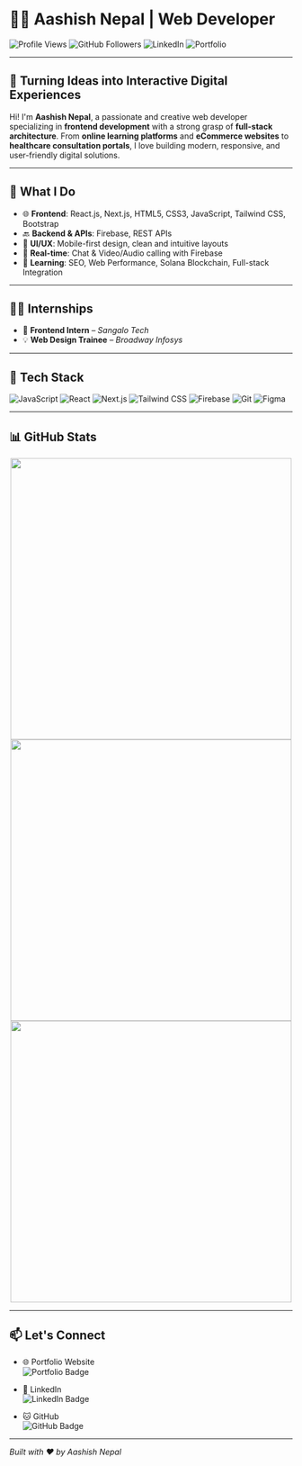 # 👨‍💻 Aashish Nepal | Web Developer

![Profile Views](https://komarev.com/ghpvc/?username=aashish-nepal&label=Profile%20views&color=0e75b6&style=flat)
![GitHub Followers](https://img.shields.io/github/followers/aashish-nepal?label=Follow&style=social)
![LinkedIn](https://img.shields.io/badge/LinkedIn-blue?logo=linkedin&style=flat)
![Portfolio](https://img.shields.io/badge/Portfolio-aashishnepal.vercel.app-ff69b4?style=flat)

---

## 🚀 Turning Ideas into Interactive Digital Experiences

Hi! I'm **Aashish Nepal**, a passionate and creative web developer specializing in **frontend development** with a strong grasp of **full-stack architecture**. From **online learning platforms** and **eCommerce websites** to **healthcare consultation portals**, I love building modern, responsive, and user-friendly digital solutions.

---

## 💼 What I Do

- 🌐 **Frontend**: React.js, Next.js, HTML5, CSS3, JavaScript, Tailwind CSS, Bootstrap  
- 🔙 **Backend & APIs**: Firebase, REST APIs  
- 🎨 **UI/UX**: Mobile-first design, clean and intuitive layouts  
- 💬 **Real-time**: Chat & Video/Audio calling with Firebase  
- 🧠 **Learning**: SEO, Web Performance, Solana Blockchain, Full-stack Integration

---

## 🧑‍🎓 Internships

- 🏥 **Frontend Intern** – *Sangalo Tech*  
- 💡 **Web Design Trainee** – *Broadway Infosys*  

---

## 🔧 Tech Stack

![JavaScript](https://img.shields.io/badge/-JavaScript-F7DF1E?style=for-the-badge&logo=javascript)
![React](https://img.shields.io/badge/-React-61DAFB?style=for-the-badge&logo=react)
![Next.js](https://img.shields.io/badge/-Next.js-black?style=for-the-badge&logo=next.js)
![Tailwind CSS](https://img.shields.io/badge/-Tailwind_CSS-38B2AC?style=for-the-badge&logo=tailwind-css)
![Firebase](https://img.shields.io/badge/-Firebase-FFCA28?style=for-the-badge&logo=firebase)
![Git](https://img.shields.io/badge/-Git-F05032?style=for-the-badge&logo=git)
![Figma](https://img.shields.io/badge/-Figma-333333?style=for-the-badge&logo=figma)

---

## 📊 GitHub Stats

<p align="center">
  <img src="https://github-readme-stats.vercel.app/api?username=aashish-nepal&show_icons=true&theme=react&hide_title=false&hide_rank=false" width="500" />
  <br/>
  <img src="https://github-readme-streak-stats.herokuapp.com/?user=aashish-nepal&theme=react" width="500" />
  <br/>
  <img src="https://github-readme-stats.vercel.app/api/top-langs/?username=aashish-nepal&layout=compact&theme=react" width="500" />
</p>

---

## 📫 Let's Connect

- 🌐 Portfolio Website  
  ![Portfolio Badge](https://img.shields.io/badge/aashishnepal.vercel.app-000000?style=flat-square&logo=vercel&logoColor=white)

- 💼 LinkedIn  
  ![LinkedIn Badge](https://img.shields.io/badge/Aashish%20Nepal-0077B5?style=flat-square&logo=linkedin&logoColor=white)

- 🐱 GitHub  
  ![GitHub Badge](https://img.shields.io/badge/aashish--nepal-181717?style=flat-square&logo=github&logoColor=white)

---

*Built with ❤️ by Aashish Nepal*
